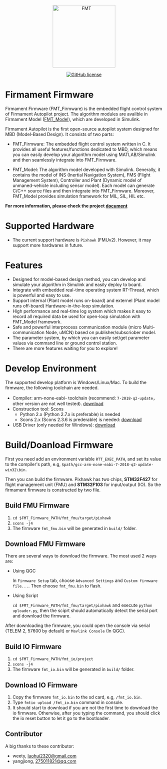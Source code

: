 <p align="center"><img width="200" src="https://github.com/FirmamentPilot/fmt_user_guide_cn/blob/master/figures/logo.png" alt=FMT logo"></p>
  
<p align="center">
  <a href="/LICENSE"><img src="https://img.shields.io/badge/license-Apache--2.0-brightgreen" alt="GitHub license" /></a>
</p>

Firmament Firmware
============================
Firmament Firmware (FMT_Firmware) is the embedded flight control system of Firmament Autopilot project. The algorithm modules are availble in Firmament Model ([FMT_Model](https://github.com/FirmamentPilot/FMT_Model)), which are developed in Simulink.

Firmament Autopilot is the first open-source autopilot system designed for MBD (Model-Based Design). It consists of two parts:

- FMT_Firmware: The embedded flight control system written in C. It provides all useful features/functions dedicated to MBD, which means you can easily develop your algorithm model using MATLAB/Simulink and then seamlessly integrate into FMT_Firmware. 

- FMT_Model: The algorithm model developed with Simulink. Generally, it contains the model of INS (Inertial Navigation System), FMS (Flight Management System), Controller and Plant (Dynamic model of unmaned-vehicle including sensor model). Each model can generate C/C++ source files and then integrate into FMT_Firmware. Moreover, FMT_Model provides simulation framework for MIL, SIL, HIL etc.

**For more information, please check the project [document](https://firmamentpilot.github.io/docs/)**

# Supported Hardware
- The current support hardware is `Pixhawk` (FMUv2). However, it may support more hardwares in future. 

# Features
- Designed for model-based design method, you can develop and simulate your algorithm in Simulink and easily deploy to board.
- Integrate with embedded real-time operating system RT-Thread, which is powerful and easy to use.
- Support internal (Plant model runs on-board) and externel (Plant model runs off-board) Hardware-in-the-loop simulation.
- High performance and real-time log system which makes it easy to record all required data be used for open-loop simulation with FMT_Model framework.
- Safe and powerful interprocess communication module (micro Multi-communication Node, uMCN) based on publisher/subscriober model.
- The parameter system, by which you can easily set/get parameter values via command line or ground control station.
- There are more features waiting for you to explore!

# Develop Environment
The supported develop platform is Windows/Linux/Mac. To build the firmware, the following toolchain are needed.

- Compiler: arm-none-eabi- toolchain (recommend: `7-2018-q2-update`，other version are not well tested). [download](https://developer.arm.com/tools-and-software/open-source-software/developer-tools/gnu-toolchain/gnu-rm/downloads)
- Construction tool: Scons
  - Python 2.x (Python 2.7.x is preferable) is needed
  - Scons 2.x (Scons 2.3.6 is prederable) is needed: [download](https://sourceforge.net/projects/scons/files/scons/2.3.6/)
- USB Driver (only needed for Windows): [download](https://www.st.com/en/development-tools/stsw-stm32102.html)
  
# Build/Doanload Firmware
First you need add an environment variable `RTT_EXEC_PATH`, and set its value to the compiler's path, e.g, `$path/gcc-arm-none-eabi-7-2018-q2-update-win32\bin`.

Then you can build the firmware. Pixhawk has two chips, **STM32F427** for flight management unit (FMU) and **STM32F103** for input/output (IO). So the firmament firmware is constructed by two file.

## Build FMU Firmware
1. `cd $FMT_Firmware_PATH/fmt_fmu/target/pixhawk`
2. `scons -j4`
3. The firmware `fmt_fmu.bin` will be generated in `build/` folder.

## Download FMU Firmware
There are several ways to download the firmware. The most used 2 ways are:

- Using QGC

  In `Firmware Setup` tab, choose `Advanced Settings` and `Custom firmware file...`. Then choose `fmt_fmu.bin` to flash.

- Using Script

  `cd $FMT_Firmware_PATH/fmt_fmu/target/pixhawk` and execute `python uploader.py`, then the sciprt should automatically detect the serial port and download the firmware.
  
After downloading the firmware, you could open the console via serial (TELEM 2, 57600 by default) or `Mavlink Console` (In QGC).

## Build IO Firmware
1. `cd $FMT_Firmware_PATH/fmt_io/project`
2. `scons -j4`
3. The firmware `fmt_io.bin` will be generated in `build/` folder.

## Download IO Firmware
1. Copy the firmware `fmt_io.bin` to the sd card, e.g, `/fmt_io.bin`.
2. Type `fmtio upload /fmt_io.bin` command in console.
3. It should start to download if you are not the first time to download the io firmware. Otherwise, after you typing the command, you should 
click the io reset button to let it go to the bootloader.

## Contributor
A big thanks to these contributor:
- weety, luohui2320@gmail.com
- yangjiong, 275011821@qq.com


